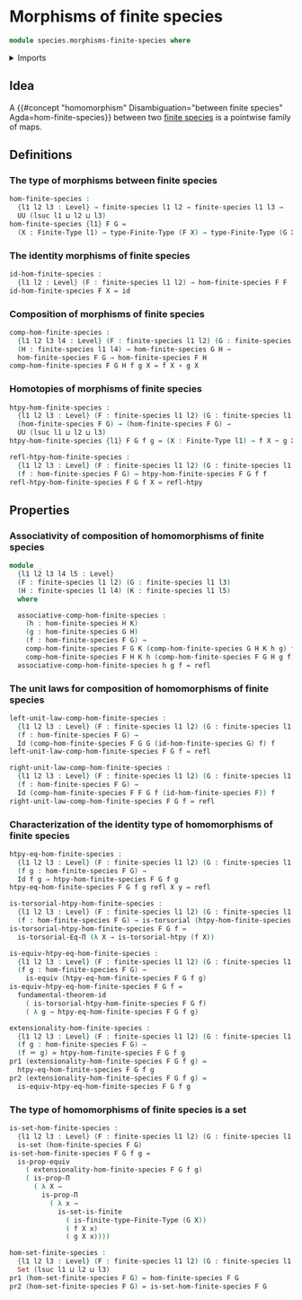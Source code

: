 # Morphisms of finite species

```agda
module species.morphisms-finite-species where
```

<details><summary>Imports</summary>

```agda
open import foundation.dependent-pair-types
open import foundation.equality-dependent-function-types
open import foundation.equivalences
open import foundation.function-types
open import foundation.fundamental-theorem-of-identity-types
open import foundation.homotopies
open import foundation.homotopy-induction
open import foundation.identity-types
open import foundation.propositions
open import foundation.sets
open import foundation.torsorial-type-families
open import foundation.universe-levels

open import species.species-of-finite-types

open import univalent-combinatorics.finite-types
```

</details>

## Idea

A
{{#concept "homomorphism" Disambiguation="between finite species" Agda=hom-finite-species}}
between two [finite species](species.species-of-finite-types.md) is a pointwise
family of maps.

## Definitions

### The type of morphisms between finite species

```agda
hom-finite-species :
  {l1 l2 l3 : Level} → finite-species l1 l2 → finite-species l1 l3 →
  UU (lsuc l1 ⊔ l2 ⊔ l3)
hom-finite-species {l1} F G =
  (X : Finite-Type l1) → type-Finite-Type (F X) → type-Finite-Type (G X)
```

### The identity morphisms of finite species

```agda
id-hom-finite-species :
  {l1 l2 : Level} (F : finite-species l1 l2) → hom-finite-species F F
id-hom-finite-species F X = id
```

### Composition of morphisms of finite species

```agda
comp-hom-finite-species :
  {l1 l2 l3 l4 : Level} (F : finite-species l1 l2) (G : finite-species l1 l3)
  (H : finite-species l1 l4) → hom-finite-species G H →
  hom-finite-species F G → hom-finite-species F H
comp-hom-finite-species F G H f g X = f X ∘ g X
```

### Homotopies of morphisms of finite species

```agda
htpy-hom-finite-species :
  {l1 l2 l3 : Level} (F : finite-species l1 l2) (G : finite-species l1 l3) →
  (hom-finite-species F G) → (hom-finite-species F G) →
  UU (lsuc l1 ⊔ l2 ⊔ l3)
htpy-hom-finite-species {l1} F G f g = (X : Finite-Type l1) → f X ~ g X

refl-htpy-hom-finite-species :
  {l1 l2 l3 : Level} (F : finite-species l1 l2) (G : finite-species l1 l3) →
  (f : hom-finite-species F G) → htpy-hom-finite-species F G f f
refl-htpy-hom-finite-species F G f X = refl-htpy
```

## Properties

### Associativity of composition of homomorphisms of finite species

```agda
module _
  {l1 l2 l3 l4 l5 : Level}
  (F : finite-species l1 l2) (G : finite-species l1 l3)
  (H : finite-species l1 l4) (K : finite-species l1 l5)
  where

  associative-comp-hom-finite-species :
    (h : hom-finite-species H K)
    (g : hom-finite-species G H)
    (f : hom-finite-species F G) →
    comp-hom-finite-species F G K (comp-hom-finite-species G H K h g) f ＝
    comp-hom-finite-species F H K h (comp-hom-finite-species F G H g f)
  associative-comp-hom-finite-species h g f = refl
```

### The unit laws for composition of homomorphisms of finite species

```agda
left-unit-law-comp-hom-finite-species :
  {l1 l2 l3 : Level} (F : finite-species l1 l2) (G : finite-species l1 l3)
  (f : hom-finite-species F G) →
  Id (comp-hom-finite-species F G G (id-hom-finite-species G) f) f
left-unit-law-comp-hom-finite-species F G f = refl

right-unit-law-comp-hom-finite-species :
  {l1 l2 l3 : Level} (F : finite-species l1 l2) (G : finite-species l1 l3)
  (f : hom-finite-species F G) →
  Id (comp-hom-finite-species F F G f (id-hom-finite-species F)) f
right-unit-law-comp-hom-finite-species F G f = refl
```

### Characterization of the identity type of homomorphisms of finite species

```agda
htpy-eq-hom-finite-species :
  {l1 l2 l3 : Level} (F : finite-species l1 l2) (G : finite-species l1 l3)
  (f g : hom-finite-species F G) →
  Id f g → htpy-hom-finite-species F G f g
htpy-eq-hom-finite-species F G f g refl X y = refl

is-torsorial-htpy-hom-finite-species :
  {l1 l2 l3 : Level} (F : finite-species l1 l2) (G : finite-species l1 l3)
  (f : hom-finite-species F G) → is-torsorial (htpy-hom-finite-species F G f)
is-torsorial-htpy-hom-finite-species F G f =
  is-torsorial-Eq-Π (λ X → is-torsorial-htpy (f X))

is-equiv-htpy-eq-hom-finite-species :
  {l1 l2 l3 : Level} (F : finite-species l1 l2) (G : finite-species l1 l3)
  (f g : hom-finite-species F G) →
    is-equiv (htpy-eq-hom-finite-species F G f g)
is-equiv-htpy-eq-hom-finite-species F G f =
  fundamental-theorem-id
    ( is-torsorial-htpy-hom-finite-species F G f)
    ( λ g → htpy-eq-hom-finite-species F G f g)

extensionality-hom-finite-species :
  {l1 l2 l3 : Level} (F : finite-species l1 l2) (G : finite-species l1 l3)
  (f g : hom-finite-species F G) →
  (f ＝ g) ≃ htpy-hom-finite-species F G f g
pr1 (extensionality-hom-finite-species F G f g) =
  htpy-eq-hom-finite-species F G f g
pr2 (extensionality-hom-finite-species F G f g) =
  is-equiv-htpy-eq-hom-finite-species F G f g
```

### The type of homomorphisms of finite species is a set

```agda
is-set-hom-finite-species :
  {l1 l2 l3 : Level} (F : finite-species l1 l2) (G : finite-species l1 l3) →
  is-set (hom-finite-species F G)
is-set-hom-finite-species F G f g =
  is-prop-equiv
    ( extensionality-hom-finite-species F G f g)
    ( is-prop-Π
      ( λ X →
        is-prop-Π
          ( λ x →
            is-set-is-finite
              ( is-finite-type-Finite-Type (G X))
              ( f X x)
              ( g X x))))

hom-set-finite-species :
  {l1 l2 l3 : Level} (F : finite-species l1 l2) (G : finite-species l1 l3) →
  Set (lsuc l1 ⊔ l2 ⊔ l3)
pr1 (hom-set-finite-species F G) = hom-finite-species F G
pr2 (hom-set-finite-species F G) = is-set-hom-finite-species F G
```

